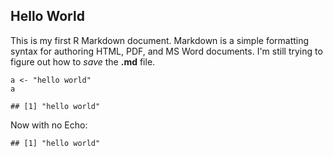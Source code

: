 Hello World
-----------

This is my first R Markdown document. Markdown is a simple formatting
syntax for authoring HTML, PDF, and MS Word documents. I'm still trying
to figure out how to *save* the **.md** file.

    a <- "hello world"
    a

    ## [1] "hello world"

Now with no Echo:

    ## [1] "hello world"
